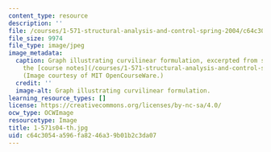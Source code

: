 ```yaml
---
content_type: resource
description: ''
file: /courses/1-571-structural-analysis-and-control-spring-2004/c64c3054a596fa8246a39b01b2c3da07_1-571s04-th.jpg
file_size: 9974
file_type: image/jpeg
image_metadata:
  caption: Graph illustrating curvilinear formulation, excerpted from section 2 of
    the [course notes](/courses/1-571-structural-analysis-and-control-spring-2004/pages/lecture-notes).
    (Image courtesy of MIT OpenCourseWare.)
  credit: ''
  image-alt: Graph illustrating curvilinear formulation.
learning_resource_types: []
license: https://creativecommons.org/licenses/by-nc-sa/4.0/
ocw_type: OCWImage
resourcetype: Image
title: 1-571s04-th.jpg
uid: c64c3054-a596-fa82-46a3-9b01b2c3da07
---
```

